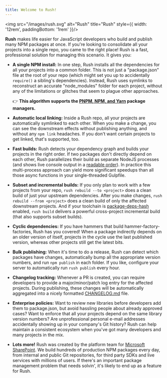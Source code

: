 ```yaml
---
title: Welcome to Rush!
---
```


<img src="/images/rush.svg" alt="Rush" title="Rush" style={{ width: '12rem', paddingBottom: '1rem' }}/>

**Rush** makes life easier for JavaScript developers who build and publish many NPM packages at once. If you're looking to consolidate all your projects into a single repo, you came to the right place! Rush is a fast, professional solution for managing this scenario. It gives you:

- **A single NPM install:** In one step, Rush installs all the dependencies for all your projects into a common folder. This is not just a "package.json" file at the root of your repo (which might set you up to accidentally `require()` a sibling's dependencies). Instead, Rush uses symlinks to reconstruct an accurate "node_modules" folder for each project, without any of the limitations or glitches that seem to plague other approaches.

  👉 **This algorithm supports the [PNPM, NPM, and Yarn](../../maintainer/package_managers) package managers.**

- **Automatic local linking:** Inside a Rush repo, all your projects are automatically symlinked to each other. When you make a change, you can see the downstream effects without publishing anything, and without any `npm link` headaches. If you don't want certain projects to get linked, that's supported, too.

- **Fast builds:** Rush detects your dependency graph and builds your projects in the right order. If two packages don't directly depend on each other, Rush parallelizes their build as separate NodeJS processes (and shows live console output in a [readable order](https://www.npmjs.com/package/@rushstack/stream-collator)). In practice this multi-process approach can yield more significant speedups than all those async functions in your single-threaded Gulpfile.

- **Subset and incremental builds:** If you only plan to work with a few projects from your repo, `rush rebuild --to <project>` does a clean build of just your upstream dependencies. After you make changes, `rush rebuild --from <project>` does a clean build of only the affected downstream projects. And if your toolchain is [package-deps-hash](https://www.npmjs.com/package/@rushstack/package-deps-hash) enabled, `rush build` delivers a powerful cross-project incremental build (that also supports subset builds).

- **Cyclic dependencies:** If you have hammers that build hammer-factory-factories, Rush has you covered! When a package indirectly depends on an older version of itself, projects in the cycle use the last published version, whereas other projects still get the latest bits.

- **Bulk publishing:** When it's time to do a release, Rush can detect which packages have changes, automatically bump all the appropriate version numbers, and run `npm publish` in each folder. If you like, configure your server to automatically run `rush publish` every hour.

- **Changelog tracking:** Whenever a PR is created, you can require developers to provide a major/minor/patch log entry for the affected projects. During publishing, these changes will be automatically aggregated into a nicely formatted [CHANGELOG.md](https://github.com/microsoft/rushstack/blob/main/libraries/node-core-library/CHANGELOG.md) file.

- **Enterprise policies:** Want to review new libraries before developers add them to package.json, but avoid hassling people about already approved cases? Want to enforce that all your projects depend on the same library version numbers? Are unprofessional personal e-mail addresses accidentally showing up in your company's Git history? Rush can help maintain a consistent ecosystem when you've got many developers and many projects in the mix.

- **Lots more!** Rush was created by the platform team for [Microsoft SharePoint](http://aka.ms/spfx). We build hundreds of production NPM packages every day, from internal and public Git repositories, for third party SDKs and live services with millions of users. If there's an important package management problem that needs solvin', it's likely to end up as a feature for Rush.
